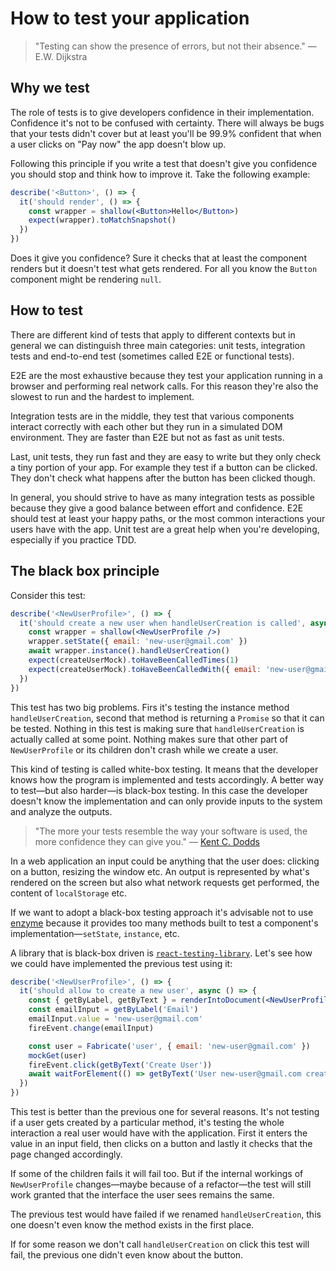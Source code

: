 # How to test your application

> "Testing can show the presence of errors, but not their absence." — E.W.
> Dijkstra

## Why we test

The role of tests is to give developers confidence in their implementation.
Confidence it's not to be confused with certainty. There will always be bugs
that your tests didn't cover but at least you'll be 99.9% confident that when a
user clicks on "Pay now" the app doesn't blow up.

Following this principle if you write a test that doesn't give you confidence
you should stop and think how to improve it. Take the following example:

```jsx
describe('<Button>', () => {
  it('should render', () => {
    const wrapper = shallow(<Button>Hello</Button>)
    expect(wrapper).toMatchSnapshot()
  })
})
```

Does it give you confidence? Sure it checks that at least the component renders
but it doesn't test what gets rendered. For all you know the `Button` component
might be rendering `null`.

## How to test

There are different kind of tests that apply to different contexts but in
general we can distinguish three main categories: unit tests, integration tests
and end-to-end test (sometimes called E2E or functional tests).

E2E are the most exhaustive because they test your application running in a
browser and performing real network calls. For this reason they're also the
slowest to run and the hardest to implement.

Integration tests are in the middle, they test that various components interact
correctly with each other but they run in a simulated DOM environment. They are
faster than E2E but not as fast as unit tests.

Last, unit tests, they run fast and they are easy to write but they only check a
tiny portion of your app. For example they test if a button can be clicked. They
don't check what happens after the button has been clicked though.

In general, you should strive to have as many integration tests as possible
because they give a good balance between effort and confidence. E2E should test
at least your happy paths, or the most common interactions your users have with
the app. Unit test are a great help when you're developing, especially if you
practice TDD.

## The black box principle

Consider this test:

```jsx
describe('<NewUserProfile>', () => {
  it('should create a new user when handleUserCreation is called', async () => {
    const wrapper = shallow(<NewUserProfile />)
    wrapper.setState({ email: 'new-user@gmail.com' })
    await wrapper.instance().handleUserCreation()
    expect(createUserMock).toHaveBeenCalledTimes(1)
    expect(createUserMock).toHaveBeenCalledWith({ email: 'new-user@gmail.com' })
  })
})
```

This test has two big problems. Firs it's testing the instance method
`handleUserCreation`, second that method is returning a `Promise` so that it can
be tested. Nothing in this test is making sure that `handleUserCreation` is
actually called at some point. Nothing makes sure that other part of
`NewUserProfile` or its children don't crash while we create a user.

This kind of testing is called white-box testing. It means that the developer
knows how the program is implemented and tests accordingly. A better way to
test—but also harder—is black-box testing. In this case the developer doesn't
know the implementation and can only provide inputs to the system and analyze
the outputs.

> "The more your tests resemble the way your software is used, the more
> confidence they can give you." —
> [Kent C. Dodds](https://twitter.com/kentcdodds/status/977018512689455106)

In a web application an input could be anything that the user does: clicking on
a button, resizing the window etc. An output is represented by what's rendered
on the screen but also what network requests get performed, the content of
`localStorage` etc.

If we want to adopt a black-box testing approach it's advisable not to use
[enzyme](http://airbnb.io/enzyme/) because it provides too many methods built to
test a component's implementation—`setState`, `instance`, etc.

A library that is black-box driven is
[`react-testing-library`](https://github.com/kentcdodds/react-testing-library).
Let's see how we could have implemented the previous test using it:

```jsx
describe('<NewUserProfile>', () => {
  it('should allow to create a new user', async () => {
    const { getByLabel, getByText } = renderIntoDocument(<NewUserProfile />)
    const emailInput = getByLabel('Email')
    emailInput.value = 'new-user@gmail.com'
    fireEvent.change(emailInput)

    const user = Fabricate('user', { email: 'new-user@gmail.com' })
    mockGet(user)
    fireEvent.click(getByText('Create User'))
    await waitForElement(() => getByText('User new-user@gmail.com created!'))
  })
})
```

This test is better than the previous one for several reasons. It's not
testing if a user gets created by a particular method, it's testing the whole
interaction a real user would have with the application. First it enters the
value in an input field, then clicks on a button and lastly it checks that the
page changed accordingly.

If some of the children fails it will fail too. But if the internal workings of
`NewUserProfile` changes—maybe because of a refactor—the test will still work
granted that the interface the user sees remains the same.

The previous test would have failed if we renamed `handleUserCreation`, this one
doesn't even know the method exists in the first place.

If for some reason we don't call `handleUserCreation` on click this test will
fail, the previous one didn't even know about the button.
